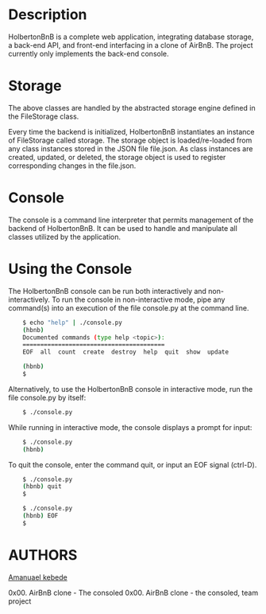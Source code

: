 # Description

HolbertonBnB is a complete web application, integrating database storage, a back-end API, and front-end interfacing in a clone of AirBnB.
The project currently only implements the back-end console.

# Storage

The above classes are handled by the abstracted storage engine defined in the FileStorage class.

Every time the backend is initialized, HolbertonBnB instantiates an instance of FileStorage called storage. The storage object is 
loaded/re-loaded from any class instances stored in the JSON file file.json. As class instances are created, updated, or deleted, 
the storage object is used to register corresponding changes in the file.json.

# Console

The console is a command line interpreter that permits management of the backend of HolbertonBnB. It can be used to handle and manipulate all classes utilized by the application.

# Using the Console

The HolbertonBnB console can be run both interactively and non-interactively. To run the console in non-interactive mode, pipe any command(s) into an execution of the file console.py at the command line.

``` bash 
    $ echo "help" | ./console.py
    (hbnb) 
    Documented commands (type help <topic>):
    ========================================
    EOF  all  count  create  destroy  help  quit  show  update

    (hbnb) 
    $ 
```

Alternatively, to use the HolbertonBnB console in interactive mode, run the file console.py by itself:

``` bash
    $ ./console.py
``` 

While running in interactive mode, the console displays a prompt for input:

``` bash
    $ ./console.py
    (hbnb) 
```

To quit the console, enter the command quit, or input an EOF signal (ctrl-D).

``` bash
    $ ./console.py
    (hbnb) quit
    $
```

``` bash
    $ ./console.py
    (hbnb) EOF
    $
```

# AUTHORS

[Amanuael kebede](<https://github.com/manuel-heav>)

0x00. AirBnB clone - The consoled
0x00. AirBnB clone - the consoled, team project
